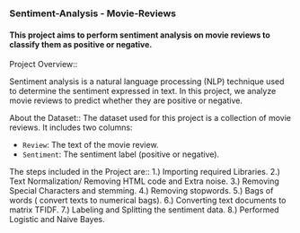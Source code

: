 ### Sentiment-Analysis - Movie-Reviews
#### This project aims to perform sentiment analysis on movie reviews to classify them as positive or negative.
Project Overview::

Sentiment analysis is a natural language processing (NLP) technique used to determine the sentiment expressed in text. In this project, we analyze movie reviews to predict whether they are positive or negative.

About the Dataset::
The dataset used for this project is a collection of movie reviews. It includes two columns:
- `Review`: The text of the movie review.
- `Sentiment`: The sentiment label (positive or negative).
  
The steps included in the Project are::
1.) Importing required Libraries.
2.) Text Normalization/ Removing HTML code and Extra noise.
3.) Removing Special Characters and stemming.
4.) Removing stopwords.
5.) Bags of words ( convert texts to numerical bags).
6.) Converting text documents to matrix TFIDF.
7.) Labeling and Splitting the sentiment data.
8.) Performed Logistic and Naive Bayes.
